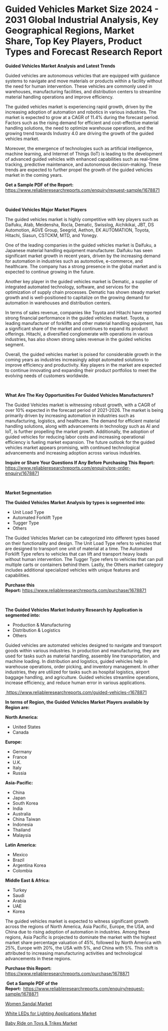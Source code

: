<p><h1>Guided Vehicles Market Size 2024 - 2031 Global Industrial Analysis, Key Geographical Regions, Market Share, Top Key Players, Product Types and Forecast Research Report</h1></p><p><strong>Guided Vehicles Market Analysis and Latest Trends</strong></p>
<p><p>Guided vehicles are autonomous vehicles that are equipped with guidance systems to navigate and move materials or products within a facility without the need for human intervention. These vehicles are commonly used in warehouses, manufacturing facilities, and distribution centers to streamline material handling operations and improve efficiency.</p><p>The guided vehicles market is experiencing rapid growth, driven by the increasing adoption of automation and robotics in various industries. The market is expected to grow at a CAGR of 11.4% during the forecast period. Factors such as the rising demand for efficient and cost-effective material handling solutions, the need to optimize warehouse operations, and the growing trend towards Industry 4.0 are driving the growth of the guided vehicles market.</p><p>Moreover, the emergence of technologies such as artificial intelligence, machine learning, and Internet of Things (IoT) is leading to the development of advanced guided vehicles with enhanced capabilities such as real-time tracking, predictive maintenance, and autonomous decision-making. These trends are expected to further propel the growth of the guided vehicles market in the coming years.</p></p>
<p><strong>Get a Sample PDF of the Report:&nbsp;</strong> <a href="https://www.reliableresearchreports.com/enquiry/request-sample/1678871">https://www.reliableresearchreports.com/enquiry/request-sample/1678871</a></p>
<p>&nbsp;</p>
<p><strong>Guided Vehicles Major Market Players</strong></p>
<p><p>The guided vehicles market is highly competitive with key players such as Daifuku, Atab, Meidensha, Rocla, Dematic, Swisslog, Aichikikai, JBT, DS Automotion, AGVE Group, Seegrid, Aethon, EK AUTOMATION, Toyota, Hitachi, Siasun, CSTCKM, MTD, and Yonegy.</p><p>One of the leading companies in the guided vehicles market is Daifuku, a Japanese material handling equipment manufacturer. Daifuku has seen significant market growth in recent years, driven by the increasing demand for automation in industries such as automotive, e-commerce, and healthcare. The company has a strong presence in the global market and is expected to continue growing in the future.</p><p>Another key player in the guided vehicles market is Dematic, a supplier of integrated automated technology, software, and services for the optimization of supply chain processes. Dematic has shown steady market growth and is well-positioned to capitalize on the growing demand for automation in warehouses and distribution centers.</p><p>In terms of sales revenue, companies like Toyota and Hitachi have reported strong financial performance in the guided vehicles market. Toyota, a leading manufacturer of forklifts and other material handling equipment, has a significant share of the market and continues to expand its product offerings. Hitachi, a diversified conglomerate with operations in various industries, has also shown strong sales revenue in the guided vehicles segment.</p><p>Overall, the guided vehicles market is poised for considerable growth in the coming years as industries increasingly adopt automated solutions to improve efficiency and productivity. Key players in the market are expected to continue innovating and expanding their product portfolios to meet the evolving needs of customers worldwide.</p></p>
<p>&nbsp;</p>
<p><strong>What Are The Key Opportunities For Guided Vehicles Manufacturers?</strong></p>
<p><p>The Guided Vehicles market is witnessing robust growth, with a CAGR of over 10% expected in the forecast period of 2021-2026. The market is being primarily driven by increasing automation in industries such as manufacturing, logistics, and healthcare. The demand for efficient material handling solutions, along with advancements in technology such as AI and IoT, is further propelling the market growth. Additionally, the adoption of guided vehicles for reducing labor costs and increasing operational efficiency is fueling market expansion. The future outlook for the guided vehicles market appears promising, with continued technological advancements and increasing adoption across various industries.</p></p>
<p><strong>Inquire or Share Your Questions If Any Before Purchasing This Report:</strong> <a href="https://www.reliableresearchreports.com/enquiry/pre-order-enquiry/1678871">https://www.reliableresearchreports.com/enquiry/pre-order-enquiry/1678871</a></p>
<p>&nbsp;</p>
<p><strong>Market Segmentation</strong></p>
<p><strong>The Guided Vehicles Market Analysis by types is segmented into:</strong></p>
<p><ul><li>Unit Load Type</li><li>Automated Forklift Type</li><li>Tugger Type</li><li>Others</li></ul></p>
<p><p>The Guided Vehicles Market can be categorized into different types based on their functionality and design. The Unit Load Type refers to vehicles that are designed to transport one unit of material at a time. The Automated Forklift Type refers to vehicles that can lift and transport heavy loads without human intervention. The Tugger Type refers to vehicles that can pull multiple carts or containers behind them. Lastly, the Others market category includes additional specialized vehicles with unique features and capabilities.</p></p>
<p><strong>Purchase this Report:&nbsp;</strong><a href="https://www.reliableresearchreports.com/purchase/1678871">https://www.reliableresearchreports.com/purchase/1678871</a></p>
<p>&nbsp;</p>
<p><strong>The Guided Vehicles Market Industry Research by Application is segmented into:</strong></p>
<p><ul><li>Production & Manufacturing</li><li>Distribution & Logistics</li><li>Others</li></ul></p>
<p><p>Guided vehicles are automated vehicles designed to navigate and transport goods within various industries. In production and manufacturing, they are used for tasks such as material handling, assembly line transportation, and machine loading. In distribution and logistics, guided vehicles help in warehouse operations, order picking, and inventory management. In other industries, they are utilized for tasks such as hospital logistics, airport baggage handling, and agriculture. Guided vehicles streamline operations, increase efficiency, and reduce human error in various applications.</p></p>
<p><a href="https://www.reliableresearchreports.com/guided-vehicles-r1678871">&nbsp;https://www.reliableresearchreports.com/guided-vehicles-r1678871</a></p>
<p><strong>In terms of Region, the Guided Vehicles Market Players available by Region are:</strong></p>
<p>
    <p> <strong> North America: </strong>
        <ul>
            <li>United States</li>
            <li>Canada</li>
        </ul>
        </p> 
    <p> <strong> Europe: </strong>
        <ul>
            <li>Germany</li>
            <li>France</li>
            <li>U.K.</li>
            <li>Italy</li>
            <li>Russia</li>
        </ul>
        </p> 
    <p> <strong> Asia-Pacific: </strong>
        <ul>
            <li>China</li>
            <li>Japan</li>
            <li>South Korea</li>
            <li>India</li>
            <li>Australia</li>
            <li>China Taiwan</li>
            <li>Indonesia</li>
            <li>Thailand</li>
            <li>Malaysia</li>
        </ul>
        </p> 
    <p> <strong> Latin America: </strong>
        <ul>
            <li>Mexico</li>
            <li>Brazil</li>
            <li>Argentina Korea</li>
            <li>Colombia</li>
        </ul>
        </p> 
    <p> <strong> Middle East & Africa: </strong>
        <ul>
            <li>Turkey</li>
            <li>Saudi</li>
            <li>Arabia</li>
            <li>UAE</li>
            <li>Korea</li>
        </ul>
    </p>
    </p>
<p><p>The guided vehicles market is expected to witness significant growth across the regions of North America, Asia Pacific, Europe, the USA, and China due to rising adoption of automation in industries. Among these regions, Asia Pacific is projected to dominate the market with the highest market share percentage valuation of 45%, followed by North America with 25%, Europe with 20%, the USA with 5%, and China with 5%. This shift is attributed to increasing manufacturing activities and technological advancements in these regions.</p></p>
<p><strong>Purchase this Report: </strong><a href="https://www.reliableresearchreports.com/purchase/1678871">https://www.reliableresearchreports.com/purchase/1678871</a></p>
<p>&nbsp;<strong>Get a Sample PDF of the Report:&nbsp;&nbsp;</strong><a href="https://www.reliableresearchreports.com/enquiry/request-sample/1678871">https://www.reliableresearchreports.com/enquiry/request-sample/1678871</a></p>
<p><strong></strong></p>
<p><p><a href="https://www.linkedin.com/pulse/women-sandal-market-share-evolution-growth-trends-2024--lnodc?trackingId=CFIua66J6yWG5hvmz9OZuQ%3D%3D">Women Sandal Market</a></p><p><a href="https://www.linkedin.com/pulse/white-leds-lighting-applications-market-trends-forecast-competitive-jbd1f?trackingId=4pYYpDa4lliPIoX2f4bL%2BQ%3D%3D">White LEDs for Lighting Applications Market</a></p><p><a href="https://www.linkedin.com/pulse/baby-ride-toys-amp-trikes-market-exploring-share-trends-dfztc?trackingId=QvCdymGljY9X9RXM7RARPw%3D%3D">Baby Ride on Toys & Trikes Market</a></p></p>